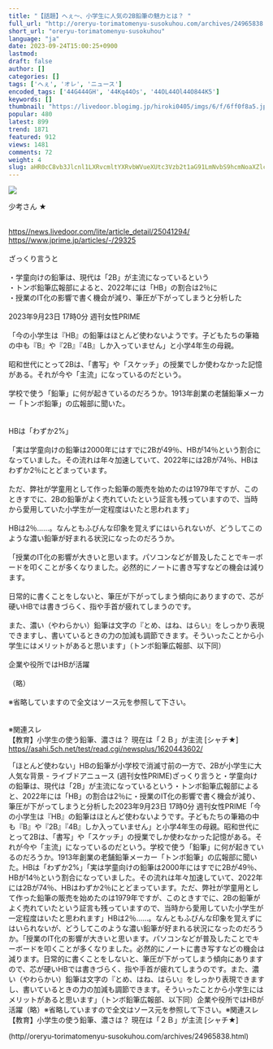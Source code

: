 ```yaml
---
title: "【話題】へぇ～、小学生に人気の2B鉛筆の魅力とは？ "
full_url: "http://oreryu-torimatomenyu-susokuhou.com/archives/24965838.html"
short_url: "oreryu-torimatomenyu-susokuhou"
language: "ja"
date: 2023-09-24T15:00:25+0900
lastmod: 
draft: false
author: []
categories: []
tags: ['へぇ', 'オレ', 'ニュース']
encoded_tags: ['44G444GH', '44Kq44Os', '44OL44Ol44O844K5']
keywords: []
thumbnail: "https://livedoor.blogimg.jp/hiroki0405/imgs/6/f/6ff0f8a5.jpg"
popular: 480
latest: 899
trend: 1871
featured: 912
views: 1481
comments: 72
weight: 4
slug: aHR0cC8vb3Jlcnl1LXRvcmltYXRvbWVueXUtc3Vzb2t1aG91LmNvbS9hcmNoaXZlcy8yNDk2NTgzOC5odG1s
---
```


![](https://livedoor.blogimg.jp/hiroki0405/imgs/6/f/6ff0f8a5.jpg)

<div><p>少考さん ★ </p><br> <a target='_blank' href='https//news.livedoor.com/lite/article_detail/25041294/'>https//news.livedoor.com/lite/article_detail/25041294/</a> <br> <a target='_blank' href='https//www.jprime.jp/articles/-/29325'>https//www.jprime.jp/articles/-/29325</a> <br> <br> ざっくり言うと <br> <br> ・学童向けの鉛筆は、現代は「2B」が主流になっているという <br> ・トンボ鉛筆広報部によると、2022年には「HB」の割合は2％に <br> ・授業のIT化の影響で書く機会が減り、筆圧が下がってしまうと分析した <br> <br> 2023年9月23日 17時0分 週刊女性PRIME <br> <br> 「今の小学生は『HB』の鉛筆はほとんど使わないようです。子どもたちの筆箱の中も『B』や『2B』『4B』しか入っていません」と小学4年生の母親。 <br> <br> 昭和世代にとって2Bは、「書写」や「スケッチ」の授業でしか使わなかった記憶がある。それが今や「主流」になっているのだという。 <br> <br> 学校で使う「鉛筆」に何が起きているのだろうか。1913年創業の老舗鉛筆メーカー「トンボ鉛筆」の広報部に聞いた。 <br> <br> <br> HBは「わずか2%」 <br> <br> 「実は学童向けの鉛筆は2000年にはすでに2Bが49％、HBが14％という割合になっていました。その流れは年々加速していて、2022年には2Bが74％、HBはわずか2％にとどまっています。 <br> <br> ただ、弊社が学童用として作った鉛筆の販売を始めたのは1979年ですが、このときすでに、2Bの鉛筆がよく売れていたという証言も残っていますので、当時から愛用していた小学生が一定程度はいたと思われます」 <br> <br> HBは2％……。なんともふびんな印象を覚えずにはいられないが、どうしてこのような濃い鉛筆が好まれる状況になったのだろうか。 <br> <br> 「授業のIT化の影響が大きいと思います。パソコンなどが普及したことでキーボードを叩くことが多くなりました。必然的にノートに書き写すなどの機会は減ります。 <br> <br> 日常的に書くことをしないと、筆圧が下がってしまう傾向にありますので、芯が硬いHBでは書きづらく、指や手首が疲れてしまうのです。 <br> <br> また、濃い（やわらかい）鉛筆は文字の『とめ、はね、はらい』をしっかり表現できますし、書いているときの力の加減も調節できます。そういったことから小学生にはメリットがあると思います」（トンボ鉛筆広報部、以下同） <br> <br> 企業や役所ではHBが活躍 <br> <br> （略） <br> <br> ※省略していますので全文はソース元を参照して下さい。 <br> <br> <br> ※関連スレ <br> 【教育】小学生の使う鉛筆、濃さは？ 現在は「２Ｂ」が主流 [シャチ★] <br> <a target='_blank' href='https//asahi.5ch.net/test/read.cgi/newsplus/1620443602/'>https//asahi.5ch.net/test/read.cgi/newsplus/1620443602/</a> <p>「ほとんど使わない」HBの鉛筆が小学校で消滅寸前の一方で、2Bが小学生に大人気な背景 - ライブドアニュース (週刊女性PRIME)ざっくり言うと・学童向けの鉛筆は、現代は「2B」が主流になっているという・トンボ鉛筆広報部によると、2022年には「HB」の割合は2％に・授業のIT化の影響で書く機会が減り、筆圧が下がってしまうと分析した2023年9月23日 17時0分 週刊女性PRIME「今の小学生は『HB』の鉛筆はほとんど使わないようです。子どもたちの筆箱の中も『B』や『2B』『4B』しか入っていません」と小学4年生の母親。昭和世代にとって2Bは、「書写」や「スケッチ」の授業でしか使わなかった記憶がある。それが今や「主流」になっているのだという。学校で使う「鉛筆」に何が起きているのだろうか。1913年創業の老舗鉛筆メーカー「トンボ鉛筆」の広報部に聞いた。HBは「わずか2%」「実は学童向けの鉛筆は2000年にはすでに2Bが49％、HBが14％という割合になっていました。その流れは年々加速していて、2022年には2Bが74％、HBはわずか2％にとどまっています。ただ、弊社が学童用として作った鉛筆の販売を始めたのは1979年ですが、このときすでに、2Bの鉛筆がよく売れていたという証言も残っていますので、当時から愛用していた小学生が一定程度はいたと思われます」HBは2％……。なんともふびんな印象を覚えずにはいられないが、どうしてこのような濃い鉛筆が好まれる状況になったのだろうか。「授業のIT化の影響が大きいと思います。パソコンなどが普及したことでキーボードを叩くことが多くなりました。必然的にノートに書き写すなどの機会は減ります。日常的に書くことをしないと、筆圧が下がってしまう傾向にありますので、芯が硬いHBでは書きづらく、指や手首が疲れてしまうのです。また、濃い（やわらかい）鉛筆は文字の『とめ、はね、はらい』をしっかり表現できますし、書いているときの力の加減も調節できます。そういったことから小学生にはメリットがあると思います」（トンボ鉛筆広報部、以下同）企業や役所ではHBが活躍（略）※省略していますので全文はソース元を参照して下さい。※関連スレ【教育】小学生の使う鉛筆、濃さは？ 現在は「２Ｂ」が主流 [シャチ★]</p></div>

(http//oreryu-torimatomenyu-susokuhou.com/archives/24965838.html)
